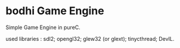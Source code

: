 # bodhi Game Engine
Simple Game Engine in pureC.

used libraries :
sdl2;
opengl32; 
glew32 (or glext);
tinycthread;
DevIL.